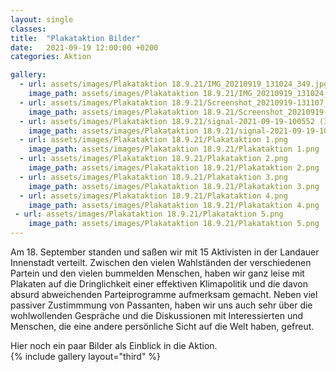 ```yaml
---
layout: single
classes: 
title:  "Plakataktion Bilder"
date:   2021-09-19 12:00:00 +0200
categories: Aktion

gallery:
  - url: assets/images/Plakataktion 18.9.21/IMG_20210919_131024_349.jpg
    image_path: assets/images/Plakataktion 18.9.21/IMG_20210919_131024_349.jpg
  - url: assets/images/Plakataktion 18.9.21/Screenshot_20210919-131107_Gallery (2).jpg
    image_path: assets/images/Plakataktion 18.9.21/Screenshot_20210919-131107_Gallery (2).jpg
  - url: assets/images/Plakataktion 18.9.21/signal-2021-09-19-100552 (3).jpg
    image_path: assets/images/Plakataktion 18.9.21/signal-2021-09-19-100552 (3).jpg
  - url: assets/images/Plakataktion 18.9.21/Plakataktion 1.png
    image_path: assets/images/Plakataktion 18.9.21/Plakataktion 1.png 
  - url: assets/images/Plakataktion 18.9.21/Plakataktion 2.png
    image_path: assets/images/Plakataktion 18.9.21/Plakataktion 2.png
  - url: assets/images/Plakataktion 18.9.21/Plakataktion 3.png
    image_path: assets/images/Plakataktion 18.9.21/Plakataktion 3.png
  - url: assets/images/Plakataktion 18.9.21/Plakataktion 4.png
    image_path: assets/images/Plakataktion 18.9.21/Plakataktion 4.png
 - url: assets/images/Plakataktion 18.9.21/Plakataktion 5.png
    image_path: assets/images/Plakataktion 18.9.21/Plakataktion 5.png
---
```


Am 18. September standen und saßen wir mit 15 Aktivisten in der Landauer Innenstadt verteilt. Zwischen den vielen Wahlständen der verschiedenen Partein und den vielen bummelden Menschen, haben wir ganz leise mit Plakaten auf die Dringlichkeit einer effektiven Klimapolitik und die davon absurd abweichenden Parteiprogramme aufmerksam gemacht. Neben viel passiver Zustimmmung von Passanten, haben wir uns auch sehr über die wohlwollenden Gespräche und die Diskussionen mit Interessierten und Menschen, die eine andere persönliche Sicht auf die Welt haben, gefreut. <br>

<p></p>

Hier noch ein paar Bilder als Einblick in die Aktion. <br>
{% include gallery layout="third" %}
